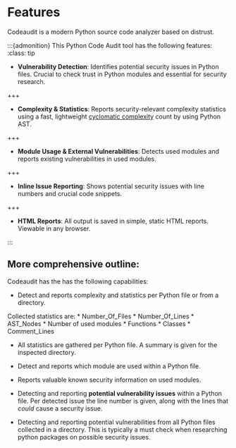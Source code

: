 # Features

Codeaudit is a modern Python source code analyzer based on distrust.


:::{admonition} This Python Code Audit tool has the following features:
:class: tip


* **Vulnerability Detection**: Identifies potential security issues in Python files. Crucial to check trust in Python modules and essential for security research.

+++

* **Complexity & Statistics**: Reports security-relevant complexity statistics using a fast, lightweight [cyclomatic complexity](https://en.wikipedia.org/wiki/Cyclomatic_complexity) count by using Python AST.

+++

* **Module Usage & External Vulnerabilities**: Detects used modules and reports existing vulnerabilities in used modules.


+++
* **Inline Issue Reporting**: Shows potential security issues with line numbers and crucial code snippets. 


+++
* **HTML Reports**: All output is saved in simple, static HTML reports. Viewable in any browser.

:::

## More comprehensive outline:



Codeaudit has the has the following capabilities:

*  Detect and reports complexity and statistics per Python file or from a directory. 

Collected statistics are: 
    * Number_Of_Files
    * Number_Of_Lines
    * AST_Nodes
    * Number of used modules 
    * Functions
    * Classes
    * Comment_Lines

* All statistics are gathered per Python file. A summary is given for the inspected directory.

*  Detect and reports which module are used within a Python file.

*  Reports valuable known security information on used modules.

*  Detecting and reporting **potential vulnerability issues** within a Python file.
Per detected issue the line number is given, along with the lines that *could* cause a security issue.


* Detecting and reporting potential vulnerabilities from all Python files collected in a directory.
This is typically a must check when researching python packages on possible security issues.


